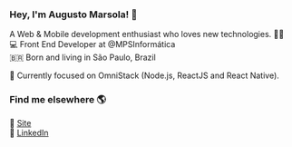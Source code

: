 ### Hey, I'm Augusto Marsola! 👋
A Web & Mobile development enthusiast who loves new technologies. 👨‍💻 <br>
💻 Front End Developer at @MPSInformática <br>
🇧🇷 Born and living in São Paulo, Brazil

🚀 Currently focused on OmniStack (Node.js, ReactJS and React Native). 

### Find me elsewhere 🌎
🚀 [Site](https://augustomarsola.github.io/) <br>
💼 [LinkedIn](https://www.linkedin.com/in/augusto-marsola/) <br>
